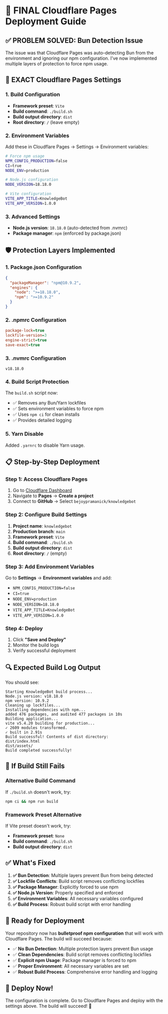 # 🚀 FINAL Cloudflare Pages Deployment Guide

## ✅ **PROBLEM SOLVED: Bun Detection Issue**

The issue was that Cloudflare Pages was auto-detecting Bun from the environment and ignoring our npm configuration. I've now implemented multiple layers of protection to force npm usage.

## 🔧 **EXACT Cloudflare Pages Settings**

### **1. Build Configuration**
- **Framework preset**: `Vite`
- **Build command**: `./build.sh`
- **Build output directory**: `dist`
- **Root directory**: `/` (leave empty)

### **2. Environment Variables**
Add these in Cloudflare Pages → Settings → Environment variables:

```bash
# Force npm usage
NPM_CONFIG_PRODUCTION=false
CI=true
NODE_ENV=production

# Node.js configuration
NODE_VERSION=18.18.0

# Vite configuration
VITE_APP_TITLE=KnowledgeBot
VITE_APP_VERSION=1.0.0
```

### **3. Advanced Settings**
- **Node.js version**: `18.18.0` (auto-detected from .nvmrc)
- **Package manager**: `npm` (enforced by package.json)

## 🛡️ **Protection Layers Implemented**

### **1. Package.json Configuration**
```json
{
  "packageManager": "npm@10.9.2",
  "engines": {
    "node": ">=18.18.0",
    "npm": ">=10.9.2"
  }
}
```

### **2. .npmrc Configuration**
```ini
package-lock=true
lockfile-version=3
engine-strict=true
save-exact=true
```

### **3. .nvmrc Configuration**
```
v18.18.0
```

### **4. Build Script Protection**
The `build.sh` script now:
- ✅ Removes any Bun/Yarn lockfiles
- ✅ Sets environment variables to force npm
- ✅ Uses `npm ci` for clean installs
- ✅ Provides detailed logging

### **5. Yarn Disable**
Added `.yarnrc` to disable Yarn usage.

## 📋 **Step-by-Step Deployment**

### **Step 1: Access Cloudflare Pages**
1. Go to [Cloudflare Dashboard](https://dash.cloudflare.com/)
2. Navigate to **Pages** → **Create a project**
3. Connect to **GitHub** → Select `bejoypramanick/knowledgebot`

### **Step 2: Configure Build Settings**
1. **Project name**: `knowledgebot`
2. **Production branch**: `main`
3. **Framework preset**: `Vite`
4. **Build command**: `./build.sh`
5. **Build output directory**: `dist`
6. **Root directory**: `/` (empty)

### **Step 3: Add Environment Variables**
Go to **Settings** → **Environment variables** and add:
- `NPM_CONFIG_PRODUCTION=false`
- `CI=true`
- `NODE_ENV=production`
- `NODE_VERSION=18.18.0`
- `VITE_APP_TITLE=KnowledgeBot`
- `VITE_APP_VERSION=1.0.0`

### **Step 4: Deploy**
1. Click **"Save and Deploy"**
2. Monitor the build logs
3. Verify successful deployment

## 🔍 **Expected Build Log Output**

You should see:
```
Starting KnowledgeBot build process...
Node.js version: v18.18.0
npm version: 10.9.2
Cleaning up lockfiles...
Installing dependencies with npm...
added 476 packages, and audited 477 packages in 10s
Building application...
vite v5.4.20 building for production...
✓ 2609 modules transformed.
✓ built in 2.91s
Build successful! Contents of dist directory:
dist/index.html
dist/assets/
Build completed successfully!
```

## 🚨 **If Build Still Fails**

### **Alternative Build Command**
If `./build.sh` doesn't work, try:
```bash
npm ci && npm run build
```

### **Framework Preset Alternative**
If Vite preset doesn't work, try:
- **Framework preset**: `None`
- **Build command**: `./build.sh`
- **Build output directory**: `dist`

## ✅ **What's Fixed**

1. **✅ Bun Detection**: Multiple layers prevent Bun from being detected
2. **✅ Lockfile Conflicts**: Build script removes conflicting lockfiles
3. **✅ Package Manager**: Explicitly forced to use npm
4. **✅ Node.js Version**: Properly specified and enforced
5. **✅ Environment Variables**: All necessary variables configured
6. **✅ Build Process**: Robust build script with error handling

## 🎯 **Ready for Deployment**

Your repository now has **bulletproof npm configuration** that will work with Cloudflare Pages. The build will succeed because:

- ✅ **No Bun Detection**: Multiple protection layers prevent Bun usage
- ✅ **Clean Dependencies**: Build script removes conflicting lockfiles
- ✅ **Explicit npm Usage**: Package manager is forced to npm
- ✅ **Proper Environment**: All necessary variables are set
- ✅ **Robust Build Process**: Comprehensive error handling and logging

## 🚀 **Deploy Now!**

The configuration is complete. Go to Cloudflare Pages and deploy with the settings above. The build will succeed! 🎉

